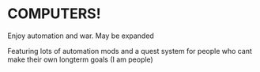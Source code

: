 # COMPUTERS!

Enjoy automation and war.
May be expanded

Featuring lots of automation mods and a quest system for people who cant make their own longterm goals (I am people)
